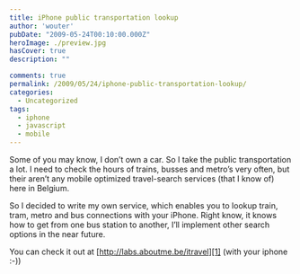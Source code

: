 ```yaml
---
title: iPhone public transportation lookup
author: 'wouter'
pubDate: "2009-05-24T00:10:00.000Z"
heroImage: ./preview.jpg
hasCover: true
description: ""

comments: true
permalink: /2009/05/24/iphone-public-transportation-lookup/
categories:
  - Uncategorized
tags:
  - iphone
  - javascript
  - mobile
---
```

Some of you may know, I don’t own a car. So I take the public transportation a lot. I need to check the hours of trains, busses and metro’s very often, but their aren’t any mobile optimized travel-search services (that I know of) here in Belgium.

So I decided to write my own service, which enables you to lookup train, tram, metro and bus connections with your iPhone. Right know, it knows how to get from one bus station to another, I’ll implement other search options in the near future.

You can check it out at [http://labs.aboutme.be/itravel][1] (with your iphone :-))

[1]: http://labs.aboutme.be/itravel
